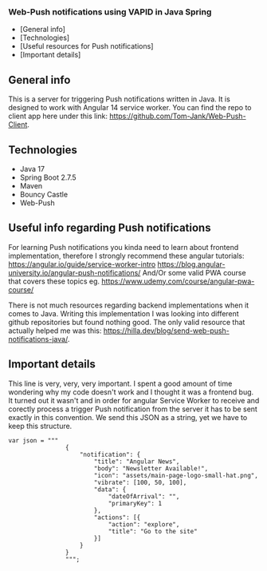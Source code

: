### Web-Push notifications using VAPID in Java Spring

* [General info]
* [Technologies] 
* [Useful resources for Push notifications]
* [Important details]

## General info

This is a server for triggering Push notifications written in Java. It is designed to work with Angular 14 service worker.
You can find the repo to client app here under this link: https://github.com/Tom-Jank/Web-Push-Client.

## Technologies

* Java 17
* Spring Boot 2.7.5
* Maven
* Bouncy Castle
* Web-Push

## Useful info regarding Push notifications

For learning Push notifications you kinda need to learn about frontend implementation, therefore I strongly recommend these angular tutorials:
https://angular.io/guide/service-worker-intro
https://blog.angular-university.io/angular-push-notifications/
And/Or some valid PWA course that covers these topics eg. https://www.udemy.com/course/angular-pwa-course/

There is not much resources regarding backend implementations when it comes to Java. Writing this implementation I was looking into different
github repositories but found nothing good. The only valid resource that actually helped me was this: https://hilla.dev/blog/send-web-push-notifications-java/.

## Important details

This line is very, very, very important. I spent a good amount of time wondering why my code doesn't work and I thought it was a frontend bug.
It turned out it wasn't and in order for angular Service Worker to receive and corectly process a trigger Push notification from the server it has
to be sent exactly in this convention. We send this JSON as a string, yet we have to keep this structure.

```
var json = """
                {
                    "notification": {
                        "title": "Angular News",
                        "body": "Newsletter Available!",
                        "icon": "assets/main-page-logo-small-hat.png",
                        "vibrate": [100, 50, 100],
                        "data": {
                            "dateOfArrival": "",
                            "primaryKey": 1
                        },
                        "actions": [{
                            "action": "explore",
                            "title": "Go to the site"
                        }]
                    }
                }
                """;
```
